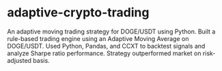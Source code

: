 # adaptive-crypto-trading
An adaptive moving trading strategy for DOGE/USDT using Python.
Built a rule-based trading engine using an Adaptive Moving Average on DOGE/USDT. Used Python, Pandas, and CCXT to backtest signals and analyze Sharpe ratio performance. Strategy outperformed market on risk-adjusted basis.
